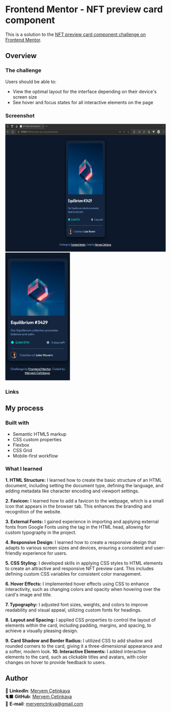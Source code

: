 # Frontend Mentor - NFT preview card component

This is a solution to the [NFT preview card component challenge on Frontend Mentor](https://www.frontendmentor.io/challenges/nft-preview-card-component-SbdUL_w0U).

## Overview

### The challenge

Users should be able to:

- View the optimal layout for the interface depending on their device's screen size
- See hover and focus states for all interactive elements on the page

### Screenshot

<div class="resim-container">
  <img src="assets/screenshot.png" alt="NFT preview card component screenshot" height="400">
  <img src="assets/screenshot-mobile.png" alt="NFT preview card component mobile" height="400">
</div>

### Links

<!-- - Live Site URL: [Add live site URL here](https://your-live-site-url.com) -->

## My process

### Built with

- Semantic HTML5 markup
- CSS custom properties
- Flexbox
- CSS Grid
- Mobile-first workflow

### What I learned

**1. HTML Structure:** I learned how to create the basic structure of an HTML document, including setting the document type, defining the language, and adding metadata like character encoding and viewport settings.

**2. Favicon:** I learned how to add a favicon to the webpage, which is a small icon that appears in the browser tab. This enhances the branding and recognition of the website.

**3. External Fonts:** I gained experience in importing and applying external fonts from Google Fonts using the <link> tag in the HTML head, allowing for custom typography in the project.

**4. Responsive Design:** I learned how to create a responsive design that adapts to various screen sizes and devices, ensuring a consistent and user-friendly experience for users.

**5. CSS Styling:** I developed skills in applying CSS styles to HTML elements to create an attractive and responsive NFT preview card. This includes defining custom CSS variables for consistent color management.

**6. Hover Effects:** I implemented hover effects using CSS to enhance interactivity, such as changing colors and opacity when hovering over the card's image and title.

**7. Typography:** I adjusted font sizes, weights, and colors to improve readability and visual appeal, utilizing custom fonts for headings.

**8. Layout and Spacing:** I applied CSS properties to control the layout of elements within the card, including padding, margins, and spacing, to achieve a visually pleasing design.

**9. Card Shadow and Border Radius:** I utilized CSS to add shadow and rounded corners to the card, giving it a three-dimensional appearance and a softer, modern look.
**10. Interactive Elements:** I added interactive elements to the card, such as clickable titles and avatars, with color changes on hover to provide feedback to users.

## Author

💼 **LinkedIn**: <a title="Meryem Çetinkaya | LinkedIn" href="https://www.linkedin.com/in/meryem-cetinkaya/" target="_blank">Meryem Çetinkaya</a><br/>
🐈‍⬛ **GitHub**: <a title="Meryem Çetinkaya | GitHub" href="https://github.com/meryemctnky" target="_blank">Meryem Çetinkaya</a><br/>
📩 **E-mail**: <a title="meryemctnkya@gmail.com" href="mailto:meryemctnkya@gmail.com" target="_blank">meryemctnkya@gmail.com</a><br/><br/>

